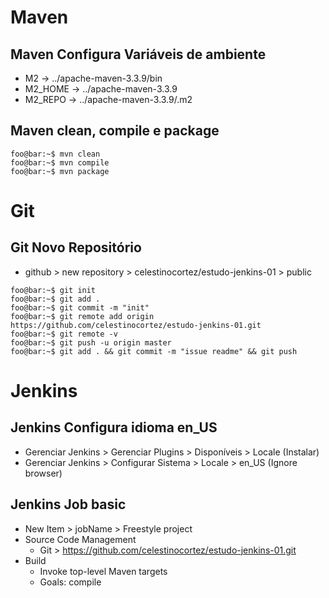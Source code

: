 # Maven

## Maven Configura Variáveis de ambiente
* M2 -> ../apache-maven-3.3.9/bin
* M2_HOME -> ../apache-maven-3.3.9
* M2_REPO -> ../apache-maven-3.3.9/.m2

## Maven clean, compile e package
```shell
foo@bar:~$ mvn clean
foo@bar:~$ mvn compile 
foo@bar:~$ mvn package
```

# Git

## Git Novo Repositório
* github > new repository > celestinocortez/estudo-jenkins-01 > public
```shell
foo@bar:~$ git init
foo@bar:~$ git add .
foo@bar:~$ git commit -m "init"
foo@bar:~$ git remote add origin https://github.com/celestinocortez/estudo-jenkins-01.git
foo@bar:~$ git remote -v
foo@bar:~$ git push -u origin master
foo@bar:~$ git add . && git commit -m "issue readme" && git push
```

# Jenkins

## Jenkins Configura idioma en_US
* Gerenciar Jenkins > Gerenciar Plugins > Disponíveis > Locale (Instalar)
* Gerenciar Jenkins > Configurar Sistema > Locale > en_US (Ignore browser)

## Jenkins Job basic
* New Item > jobName > Freestyle project
* Source Code Management
	* Git > https://github.com/celestinocortez/estudo-jenkins-01.git
* Build
	* Invoke top-level Maven targets
	* Goals: compile
